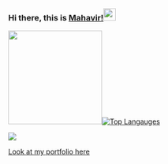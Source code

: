 ### Hi there, this is [Mahavir!](https://github.com/mveer1/)<img src="https://media.giphy.com/media/hvRJCLFzcasrR4ia7z/giphy.gif" width="25px">

<!--
**mveer1/mveer1** is a ✨ _special_ ✨ repository because its `README.md` (this file) appears on your GitHub profile.

Here are some ideas to get you started:

- 🔭 I’m currently working on ...
- 👯 I’m looking to collaborate on ...
- 🤔 I’m looking for help with ...
- 💬 Ask me about ...
- 📫 How to reach me: ...
- 😄 Pronouns: ...
- 🌱 I’m currently learning Python for Data Science and Machine Learning and Go for CloudOps for AWS
- ⚡ Fun fact: ...
-->

<img height="190em" src="https://github-readme-stats.vercel.app/api?username=mveer1&show_icons=true&theme=tokyonight&hide_border=true&count_private=true&include_all_commits=true" />[![Top Langauges](https://github-readme-stats.vercel.app/api/top-langs/?username=mveer1&layout=compact&langs_count=5&theme=tokyonight&hide_border=true&exclude_repo=PythonNotes,google-colab-notebooks)](https://github.com/anuraghazra/github-readme-stats) 

![](https://komarev.com/ghpvc/?username=mveer1&color=blue&style=plastic&label=Profile+visits)
<!--
![visitors](https://visitor-badge.glitch.me/badge?page_id=${mveer1}.${mveer1})
-->
[Look at my portfolio here](https://mveer1.github.io/)
